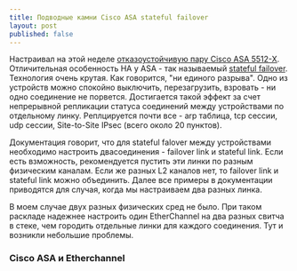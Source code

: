 ```yaml
---
title: Подводные камни Cisco ASA stateful failover
layout: post
published: false
---
```


Настраивал на этой неделе [отказоустойчивую пару Cisco ASA 5512-X](http://www.cisco.com/c/en/us/td/docs/security/asa/asa93/configuration/general/asa-general-cli/ha-failover.html#pgfId-1494550). Отличительная особенность HA у ASA - так называемый [stateful failover](http://www.cisco.com/c/en/us/td/docs/security/asa/asa93/configuration/general/asa-general-cli/ha-failover.html#pgfId-1495008). Технология очень крутая. Как говорится, "ни единого разрыва". Одно из устройств можно спокойно выключить, перезагрузить, взровать - ни одно соединение не порвется. Достигается такой эффект за счет непрерывной репликации статуса соединений между устройствами по отдельному линку. Реплцируется почти все - arp таблица, tcp сессии, udp сессии, Site-to-Site IPsec (всего около 20 пунктов). 

Документация говорит, что для stateful falover между устройствами необходимо настроить двасоединения - failover link и stateful link. Если есть взможность, рекомендуется пустить эти линки по разным физическим каналам. Если же разных L2 каналов нет, то failover link и stateful link можно объединить. Далее все примеры в документации приводятся для случая, когда мы настраиваем два разных линка. 

В моем случае двух разных физических сред не было. При таком раскладе надежнее настроить один EtherChannel на два разных свитча в стеке, чем городить отдельные линки для каждого соединения. Тут и возникли небольшие проблемы.

### Cisco ASA и Etherchannel

